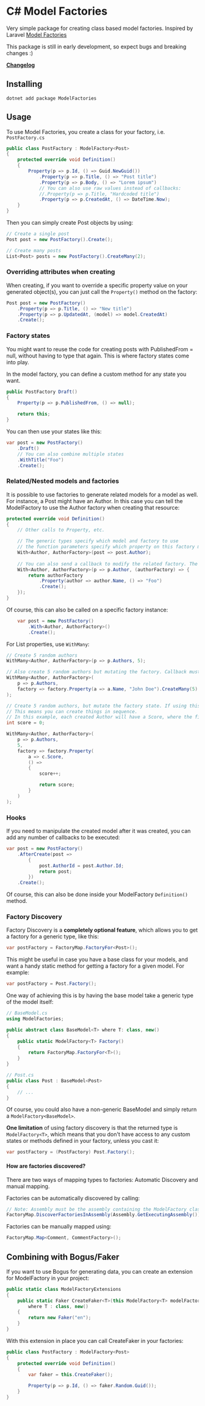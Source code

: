 # C# Model Factories

Very simple package for creating class based model factories. Inspired by
Laravel [Model Factories](https://laravel.com/docs/eloquent-factories)

This package is still in early development, so expect bugs and breaking changes :)

**[Changelog](https://github.com/larsmbergvall/model-factories/blob/main/CHANGELOG.md)**

## Installing

```
dotnet add package ModelFactories
```

## Usage

To use Model Factories, you create a class for your factory, i.e. `PostFactory.cs`

```csharp
public class PostFactory : ModelFactory<Post>
{
    protected override void Definition()
    {
        Property(p => p.Id, () => Guid.NewGuid())
            .Property(p => p.Title, () => "Post title")
            .Property(p => p.Body, () => "Lorem ipsum")
            // You can also use raw values instead of callbacks:
            //.Property(p => p.Title, "Hardcoded title")
            .Property(p => p.CreatedAt, () => DateTime.Now);
    }
}
```

Then you can simply create Post objects by using:

```csharp
// Create a single post
Post post = new PostFactory().Create();

// Create many posts
List<Post> posts = new PostFactory().CreateMany(2);
```

### Overriding attributes when creating

When creating, if you want to override a specific property value on your generated object(s),
you can just call the `Property()` method on the factory:

```csharp
Post post = new PostFactory()
    .Property(p => p.Title, () => "New title")
    .Property(p => p.UpdatedAt, (model) => model.CreatedAt)
    .Create();
```

### Factory states

You might want to reuse the code for creating posts with PublishedFrom = null, without having to type that again. This
is where factory states come into play.

In the model factory, you can define a custom method for any state you want.

```csharp
public PostFactory Draft()
{
    Property(p => p.PublishedFrom, () => null);

    return this;
}
```

You can then use your states like this:

```csharp
var post = new PostFactory()
    .Draft()
    // You can also combine multiple states
    .WithTitle("Foo")
    .Create();
```

### Related/Nested models and factories

It is possible to use factories to generate related models for a model as well. For instance, a Post might have an
Author.
In this case you can tell the ModelFactory to use the Author factory when creating that resource:

```csharp
protected override void Definition()
{
    // Other calls to Property, etc.

    // The generic types specify which model and factory to use
    // the function parameters specify which property on this factory model to use.
    With<Author, AuthorFactory>(post => post.Author);
    
    // You can also send a callback to modify the related factory. The callback must return the created model(s)
    With<Author, AuthorFactory>(p => p.Author, (authorFactory) => {
        return authorFactory
            .Property(author => author.Name, () => "Foo")
            .Create();
    });
}
```

Of course, this can also be called on a specific factory instance:

```csharp
    var post = new PostFactory()
        .With<Author, AuthorFactory>()
        .Create();
```

For List properties, use `WithMany`:

```csharp
// Create 5 random authors
WithMany<Author, AuthorFactory>(p => p.Authors, 5);

// Also create 5 random authors but mutating the factory. Callback must return a List of items
WithMany<Author, AuthorFactory>(
    p => p.Authors,
    factory => factory.Property(a => a.Name, "John Doe").CreateMany(5)
);

// Create 5 random authors, but mutate the factory state. If using this approach, a new factory will be created for each item.
// This means you can create things in sequence. 
// In this example, each created Author will have a Score, where the first one has a score of 1 and the last one 5
int score = 0;

WithMany<Author, AuthorFactory>(
    p => p.Authors,
    5,
    factory => factory.Property(
        a => c.Score,
        () =>
        {
            score++;

            return score;
        }
    )
);

```

### Hooks

If you need to manipulate the created model after it was created, you can add
any number of callbacks to be executed:

```csharp
var post = new PostFactory()
	.AfterCreate(post =>
		{
			post.AuthorId = post.Author.Id;
			return post;
		})
	.Create();
```

Of course, this can also be done inside your ModelFactory `Definition()` method.

### Factory Discovery

Factory Discovery is a **completely optional feature**, which allows you to get a factory for a generic type, like this:

```csharp
var postFactory = FactoryMap.FactoryFor<Post>();
```

This might be useful in case you have a base class for your models, and want a handy static method for
getting a factory for a given model. For example:

```csharp
var postFactory = Post.Factory();
```

One way of achieving this is by having the base model take a generic type of the model itself:

```csharp
// BaseModel.cs
using ModelFactories;

public abstract class BaseModel<T> where T: class, new()
{
    public static ModelFactory<T> Factory()
    {
        return FactoryMap.FactoryFor<T>();
    }
}

// Post.cs
public class Post : BaseModel<Post>
{
    // ...
}
```

Of course, you could also have a non-generic BaseModel and simply return a `ModelFactory<BaseModel>`.

**One limitation** of using factory discovery is that the returned type is `ModelFactory<T>`, which means
that you don't have access to any custom states or methods defined in your factory, unless you cast it:

```csharp
var postFactory = (PostFactory) Post.Factory();
```

#### How are factories discovered?

There are two ways of mapping types to factories: Automatic Discovery and manual mapping.

Factories can be automatically discovered by calling:

```csharp
// Note: Assembly must be the assembly containing the ModelFactory classes!
FactoryMap.DiscoverFactoriesInAssembly(Assembly.GetExecutingAssembly());
```

Factories can be manually mapped using:

```csharp
FactoryMap.Map<Comment, CommentFactory>();
```

## Combining with Bogus/Faker

If you want to use Bogus for generating data, you can create an extension for ModelFactory in your project:

```csharp
public static class ModelFactoryExtensions
{
    public static Faker CreateFaker<T>(this ModelFactory<T> modelFactory)
        where T : class, new()
    {
        return new Faker("en");
    }
}
```

With this extension in place you can call CreateFaker in your factories:

```csharp
public class PostFactory : ModelFactory<Post>
{
    protected override void Definition()
    {
        var faker = this.CreateFaker();

        Property(p => p.Id, () => faker.Random.Guid());
    }
}
```
